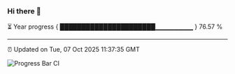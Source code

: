### Hi there 👋

⏳ Year progress { ██████████████████████▁▁▁▁▁▁▁▁ } 76.57 %

---

⏰ Updated on Tue, 07 Oct 2025 11:37:35 GMT

![Progress Bar CI](https://github.com/IshwaranRudhara/GIT-ACTION/workflows/Progress%20Bar%20CI/badge.svg)
